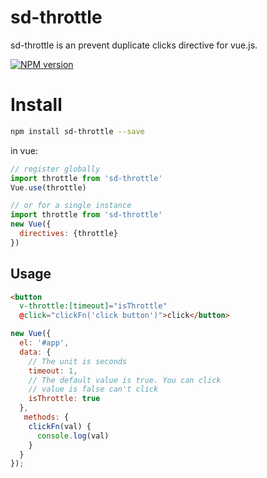 # sd-throttle

sd-throttle is an prevent duplicate clicks directive for vue.js.

[![NPM version](https://img.shields.io/npm/v/sd-throttle.svg?style=flat)](https://npmjs.org/package/sd-throttle)

# Install

```bash
npm install sd-throttle --save
```
in vue:

```js
// register globally
import throttle from 'sd-throttle'
Vue.use(throttle)

// or for a single instance
import throttle from 'sd-throttle'
new Vue({
  directives: {throttle}
})

```
## Usage
```html
<button
  v-throttle:[timeout]="isThrottle"
  @click="clickFn('click button')">click</button>
```

```js
new Vue({
  el: '#app',
  data: {
    // The unit is seconds
    timeout: 1,
    // The default value is true. You can click
    // value is false can't click
    isThrottle: true
  },
   methods: {
    clickFn(val) {
      console.log(val)
    }
  }
});
```